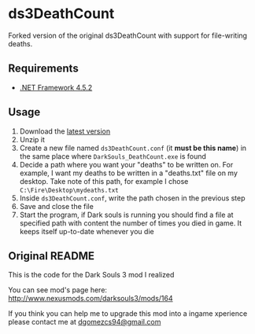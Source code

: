 # ds3DeathCount

Forked version of the original ds3DeathCount with support for file-writing deaths.

## Requirements

- [.NET Framework 4.5.2](https://www.microsoft.com/en-ca/download/details.aspx?id=42643)

## Usage

1. Download the [latest version](https://github.com/Fire-Dragon-DoL/ds3DeathCount/releases/download/v0.1.0/ds3DeathCount.zip)
2. Unzip it
3. Create a new file named `ds3DeathCount.conf` (it **must be this name**) in the same place where `DarkSouls_DeathCount.exe` is found
4. Decide a path where you want your "deaths" to be written on. For example, I want my deaths to be written in a "deaths.txt" file on my desktop. Take note of this path, for example I chose `C:\Fire\Desktop\mydeaths.txt`
5. Inside `ds3DeathCount.conf`, write the path chosen in the previous step
6. Save and close the file
7. Start the program, if Dark souls is running you should find a file at specified path with content the number of times you died in game. It keeps itself up-to-date whenever you die

## Original README

This is the code for the Dark Souls 3 mod I realized

You can see mod's page here: http://www.nexusmods.com/darksouls3/mods/164

If you think you can help me to upgrade this mod into a ingame xperience please contact me at dgomezcs94@gmail.com
